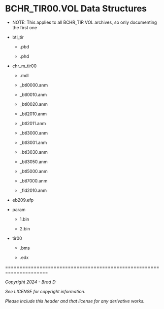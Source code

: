 # BCHR_TIR00.VOL Data Structures

* NOTE: This applies to all BCHR_TIR VOL archives, so only documenting the first one

* btl_tir

	* .pbd

	* .phd

* chr_m_tir00

	* .mdl

	* _btl0000.anm

	* _btl0010.anm

	* _btl0020.anm

	* _btl2010.anm

	* _btl2011.anm

	* _btl3000.anm

	* _btl3001.anm

	* _btl3030.anm

	* _btl3050.anm

	* _btl5000.anm

	* _btl7000.anm

	* _fld2010.anm

* eb209.efp

* param

	* 1.bin

	* 2.bin

* tir00

	* .bms

	* .edx

=====================================================================

*Copyright 2024 - Brad D*

*See LICENSE for copyright information.*

*Please include this header and that license for any derivative works.*